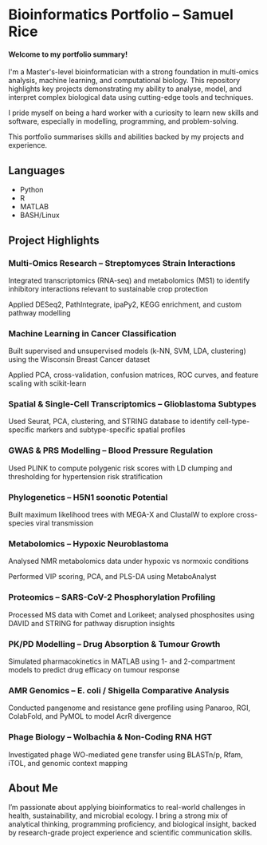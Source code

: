 # Bioinformatics Portfolio – Samuel Rice

#### Welcome to my portfolio summary!

I'm a Master's-level bioinformatician with a strong foundation in multi-omics analysis, machine learning, and computational biology. This repository highlights key projects demonstrating my ability to analyse, model, and interpret complex biological data using cutting-edge tools and techniques.

I pride myself on being a hard worker with a curiosity to learn new skills and software, especially in modelling, programming, and problem-solving.

This portfolio summarises skills and abilities backed by my projects and experience.

## Languages
* Python
* R
* MATLAB
* BASH/Linux



## Project Highlights
### Multi-Omics Research – Streptomyces Strain Interactions
Integrated transcriptomics (RNA-seq) and metabolomics (MS1) to identify inhibitory interactions relevant to sustainable crop protection

Applied DESeq2, PathIntegrate, ipaPy2, KEGG enrichment, and custom pathway modelling

### Machine Learning in Cancer Classification
Built supervised and unsupervised models (k-NN, SVM, LDA, clustering) using the Wisconsin Breast Cancer dataset

Applied PCA, cross-validation, confusion matrices, ROC curves, and feature scaling with scikit-learn

### Spatial & Single-Cell Transcriptomics – Glioblastoma Subtypes
Used Seurat, PCA, clustering, and STRING database to identify cell-type-specific markers and subtype-specific spatial profiles

### GWAS & PRS Modelling – Blood Pressure Regulation
Used PLINK to compute polygenic risk scores with LD clumping and thresholding for hypertension risk stratification

### Phylogenetics – H5N1 soonotic Potential
Built maximum likelihood trees with MEGA-X and ClustalW to explore cross-species viral transmission

### Metabolomics – Hypoxic Neuroblastoma
Analysed NMR metabolomics data under hypoxic vs normoxic conditions

Performed VIP scoring, PCA, and PLS-DA using MetaboAnalyst

### Proteomics – SARS-CoV-2 Phosphorylation Profiling
Processed MS data with Comet and Lorikeet; analysed phosphosites using DAVID and STRING for pathway disruption insights

### PK/PD Modelling – Drug Absorption & Tumour Growth
Simulated pharmacokinetics in MATLAB using 1- and 2-compartment models to predict drug efficacy on tumour response

### AMR Genomics – E. coli / Shigella Comparative Analysis
Conducted pangenome and resistance gene profiling using Panaroo, RGI, ColabFold, and PyMOL to model AcrR divergence

### Phage Biology – Wolbachia & Non-Coding RNA HGT
Investigated phage WO-mediated gene transfer using BLASTn/p, Rfam, iTOL, and genomic context mapping

## About Me
I’m passionate about applying bioinformatics to real-world challenges in health, sustainability, and microbial ecology. I bring a strong mix of analytical thinking, programming proficiency, and biological insight, backed by research-grade project experience and scientific communication skills.



